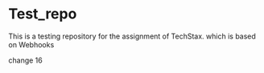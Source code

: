 # Test_repo
This is a testing repository for the assignment of TechStax. which is based on Webhooks

change 16
